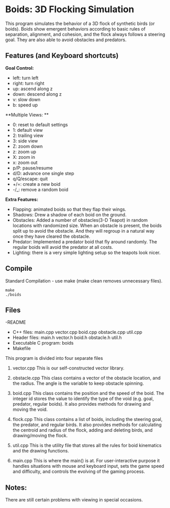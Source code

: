 # Boids: 3D Flocking Simulation

This program simulates the behavior of a 3D flock of synthetic birds (or boids). Boids show emergent behaviors according to basic rules of separation, alignment, and cohesion, and the flock always follows a steering goal. They are also able to avoid obstacles and predators. 

## Features (and Keyboard shortcuts)
**Goal Control:**
- left: turn left
- right: turn right
- up: ascend along z
- down: descend along z
- v: slow down
- b: speed up

**Multiple Views:	**
- 0: reset to default settings
- 1: default view
- 2: trailing view
- 3: side view
- Z: zoom down
- z: zoom up
- X: zoom in
- x: zoom out
- p/P: pause/resume
- d/D: advance one single step
- q/Q/escape: quit
- +/=: create a new boid
- -/_: remove a random boid

**Extra Features:**
- Flapping: animated boids so that they flap their wings.
- Shadows: Drew a shadow of each boid on the ground. 
- Obstacles: Added a number of obstacles(3-D Teapot) in random locations with randomized size. When an obstacle is present, the boids split up to avoid the obstacle. And they will regroup in a natural way once they have cleared the obstacle.
- Predator: Implemented a predator boid that fly around randomly. The regular boids will avoid the predator at all costs.
- Lighting: there is a very simple lighting setup so the teapots look nicer.

## Compile
Standard Compilation - use make (make clean removes unnecessary files).

    make
    ./boids
    
## Files
-README
- C++ files: main.cpp vector.cpp boid.cpp obstacle.cpp util.cpp
- Header files: main.h vector.h boid.h obstacle.h util.h
- Executable C program: boids
- Makefile

This program is divided into four separate files

1) vector.cpp
This is our self-constructed vector library.

2) obstacle.cpp
This class contains a vector of the obstacle location, and the radius. The angle is the variable to keep obstacle spinning.

3) boid.cpp
This class contains the position and the speed of the boid. The integer id stores the value to identify the type of the void (e.g. goal, predator, regular boids). It also provides methods for drawing and moving the void.

4) flock.cpp
This class contains a list of boids, including the steering goal, the predator, and regular birds. It also provides methods for calculating the centroid and radius of the flock, adding and deleting birds, and drawing/moving the flock.

5) util.cpp
This is the utility file that stores all the rules for boid kinematics and the drawing functions. 

6) main.cpp
This is where the main() is at. For user-interactive purpose it handles situations with mouse and keyboard input, sets the game speed and difficulty, and controls the evolving of the gaming process.

## Notes:
There are still certain problems with viewing in special occasions.
